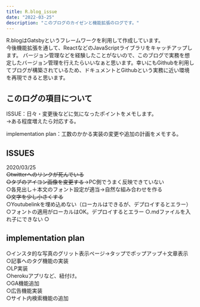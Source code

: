 ```yaml
---
title: R.blog_issue
date: "2022-03-25"
description: "このブログのカイゼンと機能拡張のログです。"
---
```


R.blogはGatsbyというフレームワークを利用して作成しています。  
今後機能拡張を通して、ReactなどのJavaScriptライブラリをキャッチアップします。  バージョン管理などを経験したことがないので、このブログで実務を想定したバージョン管理を行えたらいいなぁと思います。幸いにもGithubを利用してブログが構築されているため、ドキュメントとGithubという実務に近い環境を再現できると思います。

## このログの項目について

ISSUE：日々・変更後などに気になったポイントをメモします。  
→ある程度増えたら対応する。

implementation plan：工数のかかる実装の変更や追加の計画をメモする。



## ISSUES
2020/03/25  
~~○twitterへのリンクが死んでいる~~  
~~○タブのアイコン画像を変更する~~→PC側でうまく反映できていない  
○各見出し＋本文のフォント設定が適当→自然な組み合わせを作る  
~~○文字を少し小さくする~~  
○Youtubelinkを埋め込めない（ローカルはできるが、デプロイするとエラー）
○フォントの適用がローカルはOK。デプロイするとエラー
○.mdファイルを入れ子にできない
○


## implementation plan
○インスタ的な写真のグリット表示ページ→タップでポップアップ＋文章表示  
○記事へのタグ機能の実装  
○LP実装  
○herokuアプリなど、紐付け。  
○GA機能追加  
○広告機能実装  
○サイト内検索機能の追加  